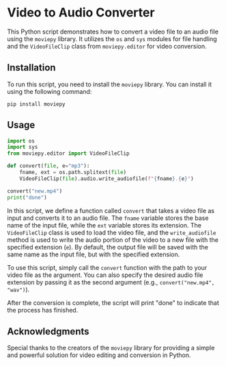 # Video to Audio Converter

This Python script demonstrates how to convert a video file to an audio file using the `moviepy` library. It utilizes the `os` and `sys` modules for file handling and the `VideoFileClip` class from `moviepy.editor` for video conversion.

## Installation

To run this script, you need to install the `moviepy` library. You can install it using the following command:

```
pip install moviepy
```

## Usage

```python
import os
import sys
from moviepy.editor import VideoFileClip

def convert(file, e="mp3"):
    fname, ext = os.path.splitext(file)
    VideoFileClip(file).audio.write_audiofile(f"{fname}.{e}")

convert("new.mp4")
print("done")
```

In this script, we define a function called `convert` that takes a video file as input and converts it to an audio file. The `fname` variable stores the base name of the input file, while the `ext` variable stores its extension. The `VideoFileClip` class is used to load the video file, and the `write_audiofile` method is used to write the audio portion of the video to a new file with the specified extension (`e`). By default, the output file will be saved with the same name as the input file, but with the specified extension.

To use this script, simply call the `convert` function with the path to your video file as the argument. You can also specify the desired audio file extension by passing it as the second argument (e.g., `convert("new.mp4", "wav")`).

After the conversion is complete, the script will print "done" to indicate that the process has finished.


## Acknowledgments

Special thanks to the creators of the `moviepy` library for providing a simple and powerful solution for video editing and conversion in Python.